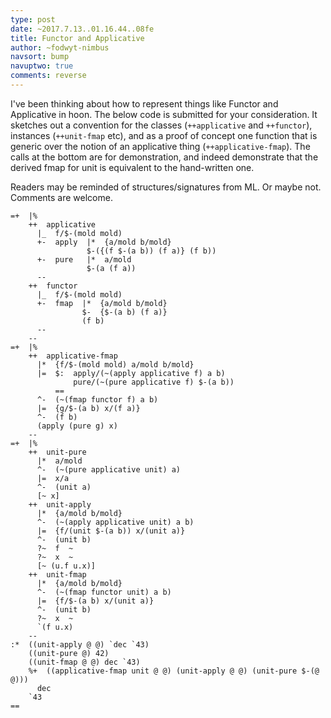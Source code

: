 ```yaml
---
type: post
date: ~2017.7.13..01.16.44..08fe
title: Functor and Applicative
author: ~fodwyt-nimbus
navsort: bump
navuptwo: true
comments: reverse
---
```


I've been thinking about how to represent things like Functor and Applicative
in hoon.  The below code is submitted for your consideration. It sketches out
a convention for the classes (`++applicative` and `++functor`), instances
(`++unit-fmap` etc), and as a proof of concept one function that is generic
over the notion of an applicative thing (`++applicative-fmap`). The calls at
the bottom are for demonstration, and indeed demonstrate that the derived fmap
for unit is equivalent to the hand-written one.

Readers may be reminded of structures/signatures from ML. Or maybe not.
Comments are welcome.

    =+  |%
        ++  applicative
          |_  f/$-(mold mold)
          +-  apply  |*  {a/mold b/mold}
                     $-({(f $-(a b)) (f a)} (f b))
          +-  pure   |*  a/mold
                     $-(a (f a))
          --
        ++  functor
          |_  f/$-(mold mold)
          +-  fmap  |*  {a/mold b/mold}
                    $-  {$-(a b) (f a)}
                    (f b)
          --
        --
    =+  |%
        ++  applicative-fmap
          |*  {f/$-(mold mold) a/mold b/mold}
          |=  $:  apply/(~(apply applicative f) a b)
                  pure/(~(pure applicative f) $-(a b))
              ==
          ^-  (~(fmap functor f) a b)
          |=  {g/$-(a b) x/(f a)}
          ^-  (f b)
          (apply (pure g) x)
        --
    =+  |%
        ++  unit-pure
          |*  a/mold
          ^-  (~(pure applicative unit) a)
          |=  x/a
          ^-  (unit a)
          [~ x]
        ++  unit-apply
          |*  {a/mold b/mold}
          ^-  (~(apply applicative unit) a b)
          |=  {f/(unit $-(a b)) x/(unit a)}
          ^-  (unit b)
          ?~  f  ~
          ?~  x  ~
          [~ (u.f u.x)]
        ++  unit-fmap
          |*  {a/mold b/mold}
          ^-  (~(fmap functor unit) a b)
          |=  {f/$-(a b) x/(unit a)}
          ^-  (unit b)
          ?~  x  ~
          `(f u.x)
        --
    :*  ((unit-apply @ @) `dec `43)
        ((unit-pure @) 42)
        ((unit-fmap @ @) dec `43)
        %+  ((applicative-fmap unit @ @) (unit-apply @ @) (unit-pure $-(@ @)))
          dec
        `43
    ==
